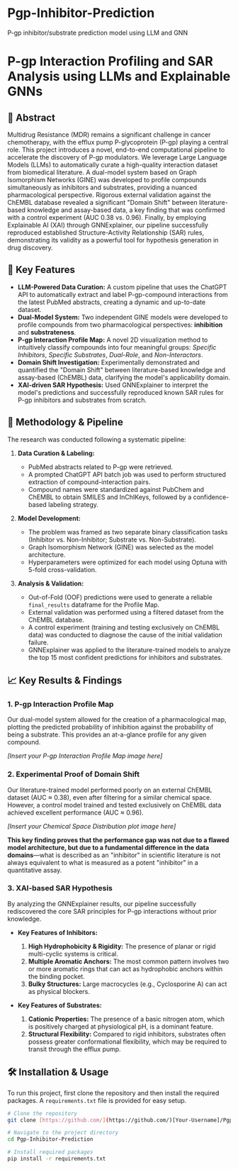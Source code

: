 # Pgp-Inhibitor-Prediction
P-gp inhibitor/substrate prediction model using LLM and GNN

# P-gp Interaction Profiling and SAR Analysis using LLMs and Explainable GNNs

## 📖 Abstract

Multidrug Resistance (MDR) remains a significant challenge in cancer chemotherapy, with the efflux pump P-glycoprotein (P-gp) playing a central role. This project introduces a novel, end-to-end computational pipeline to accelerate the discovery of P-gp modulators. We leverage Large Language Models (LLMs) to automatically curate a high-quality interaction dataset from biomedical literature. A dual-model system based on Graph Isomorphism Networks (GINE) was developed to profile compounds simultaneously as inhibitors and substrates, providing a nuanced pharmacological perspective. Rigorous external validation against the ChEMBL database revealed a significant "Domain Shift" between literature-based knowledge and assay-based data, a key finding that was confirmed with a control experiment (AUC 0.38 vs. 0.96). Finally, by employing Explainable AI (XAI) through GNNExplainer, our pipeline successfully reproduced established Structure-Activity Relationship (SAR) rules, demonstrating its validity as a powerful tool for hypothesis generation in drug discovery.

## 🚀 Key Features

* **LLM-Powered Data Curation:** A custom pipeline that uses the ChatGPT API to automatically extract and label P-gp-compound interactions from the latest PubMed abstracts, creating a dynamic and up-to-date dataset.
* **Dual-Model System:** Two independent GINE models were developed to profile compounds from two pharmacological perspectives: **inhibition** and **substrateness**.
* **P-gp Interaction Profile Map:** A novel 2D visualization method to intuitively classify compounds into four meaningful groups: *Specific Inhibitors*, *Specific Substrates*, *Dual-Role*, and *Non-Interactors*.
* **Domain Shift Investigation:** Experimentally demonstrated and quantified the "Domain Shift" between literature-based knowledge and assay-based (ChEMBL) data, clarifying the model's applicability domain.
* **XAI-driven SAR Hypothesis:** Used GNNExplainer to interpret the model's predictions and successfully reproduced known SAR rules for P-gp inhibitors and substrates from scratch.

## 🔬 Methodology & Pipeline

The research was conducted following a systematic pipeline:

1.  **Data Curation & Labeling:**
    * PubMed abstracts related to P-gp were retrieved.
    * A prompted ChatGPT API batch job was used to perform structured extraction of compound-interaction pairs.
    * Compound names were standardized against PubChem and ChEMBL to obtain SMILES and InChIKeys, followed by a confidence-based labeling strategy.

2.  **Model Development:**
    * The problem was framed as two separate binary classification tasks (Inhibitor vs. Non-Inhibitor; Substrate vs. Non-Substrate).
    * Graph Isomorphism Network (GINE) was selected as the model architecture.
    * Hyperparameters were optimized for each model using Optuna with 5-fold cross-validation.

3.  **Analysis & Validation:**
    * Out-of-Fold (OOF) predictions were used to generate a reliable `final_results` dataframe for the Profile Map.
    * External validation was performed using a filtered dataset from the ChEMBL database.
    * A control experiment (training and testing exclusively on ChEMBL data) was conducted to diagnose the cause of the initial validation failure.
    * GNNExplainer was applied to the literature-trained models to analyze the top 15 most confident predictions for inhibitors and substrates.

## 📈 Key Results & Findings

### 1. P-gp Interaction Profile Map

Our dual-model system allowed for the creation of a pharmacological map, plotting the predicted probability of inhibition against the probability of being a substrate. This provides an at-a-glance profile for any given compound.

*[Insert your P-gp Interaction Profile Map image here]*

### 2. Experimental Proof of Domain Shift

Our literature-trained model performed poorly on an external ChEMBL dataset (AUC ≈ 0.38), even after filtering for a similar chemical space. However, a control model trained and tested exclusively on ChEMBL data achieved excellent performance (AUC ≈ 0.96).

*[Insert your Chemical Space Distribution plot image here]*

**This key finding proves that the performance gap was not due to a flawed model architecture, but due to a fundamental difference in the data domains**—what is described as an "inhibitor" in scientific literature is not always equivalent to what is measured as a potent "inhibitor" in a quantitative assay.

### 3. XAI-based SAR Hypothesis

By analyzing the GNNExplainer results, our pipeline successfully rediscovered the core SAR principles for P-gp interactions without prior knowledge.

* **Key Features of Inhibitors:**
    1.  **High Hydrophobicity & Rigidity:** The presence of planar or rigid multi-cyclic systems is critical.
    2.  **Multiple Aromatic Anchors:** The most common pattern involves two or more aromatic rings that can act as hydrophobic anchors within the binding pocket.
    3.  **Bulky Structures:** Large macrocycles (e.g., Cyclosporine A) can act as physical blockers.

* **Key Features of Substrates:**
    1.  **Cationic Properties:** The presence of a basic nitrogen atom, which is positively charged at physiological pH, is a dominant feature.
    2.  **Structural Flexibility:** Compared to rigid inhibitors, substrates often possess greater conformational flexibility, which may be required to transit through the efflux pump.

## 🛠️ Installation & Usage

To run this project, first clone the repository and then install the required packages. A `requirements.txt` file is provided for easy setup.

```bash
# Clone the repository
git clone [https://github.com/](https://github.com/)[Your-Username]/Pgp-Inhibitor-Prediction.git

# Navigate to the project directory
cd Pgp-Inhibitor-Prediction

# Install required packages
pip install -r requirements.txt
